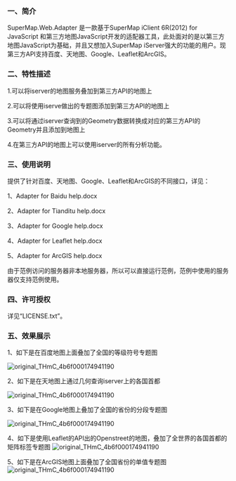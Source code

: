 ### 一、简介

SuperMap.Web.Adapter 是一款基于SuperMap iClient 6R(2012) for JavaScript 和第三方地图JavaScript开发的适配器工具，此处面对的是以第三方地图JavaScript为基础，并且又想加入SuperMap iServer强大的功能的用户。现第三方API支持百度、天地图、Google、Leaflet和ArcGIS。

### 二、特性描述

1.可以将iserver的地图服务叠加到第三方API的地图上

2.可以将使用iserve做出的专题图添加到第三方API的地图上

3.可以将通过iserver查询到的Geometry数据转换成对应的第三方API的Geometry并且添加到地图上

4.在第三方API的地图上可以使用iserver的所有分析功能。


### 三、使用说明

提供了针对百度、天地图、Google、Leaflet和ArcGIS的不同接口，详见：

1、Adapter for Baidu help.docx

2、Adapter for Tianditu help.docx

3、Adapter for Google help.docx

4、Adapter for Leaflet help.docx

5、Adapter for ArcGIS help.docx

由于范例访问的服务器非本地服务器，所以可以直接运行范例，范例中使用的服务器仅支持范例使用。

### 四、许可授权

详见“LICENSE.txt”。

### 五、效果展示

1、如下是在百度地图上面叠加了全国的等级符号专题图

![original_THmC_4b6f000174941190](http://fmn.rrimg.com/fmn060/20130516/1450/large_xrvX_4aee0000693d118f.jpg)

2、如下是在天地图上通过几何查询iserver上的各国首都

![original_THmC_4b6f000174941190](http://fmn.rrimg.com/fmn063/20130515/1520/large_AkWW_252300003898118c.jpg)

3、如下是在Google地图上叠加了全国的省份的分段专题图

![original_THmC_4b6f000174941190](http://fmn.rrimg.com/fmn062/20130531/1430/large_g3ov_44640000400d1191.jpg)

4、如下是使用Leaflet的API出的Openstreet的地图，叠加了全世界的各国首都的矩阵标签专题图
![original_THmC_4b6f000174941190](http://fmn.rrimg.com/fmn064/20130531/1430/large_YPm1_53fd00000b4d1190.jpg)

5、如下是在ArcGIS地图上面叠加了全国省份的单值专题图
![original_THmC_4b6f000174941190](http://fmn.rrimg.com/fmn061/20130531/1435/large_kS4b_721500003933125d.jpg)




